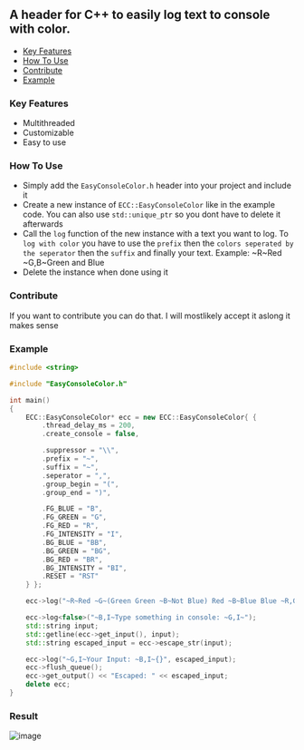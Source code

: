 ## A header for C++ to easily log text to console with color.
- [Key Features](https://github.com/PlayboyPrime/EasyConsoleColor?tab=readme-ov-file#key-features)
- [How To Use](https://github.com/PlayboyPrime/EasyConsoleColor?tab=readme-ov-file#how-to-use)
- [Contribute](https://github.com/PlayboyPrime/EasyConsoleColor?tab=readme-ov-file#contribute)
- [Example](https://github.com/PlayboyPrime/EasyConsoleColor?tab=readme-ov-file#example)

### Key Features
- Multithreaded
- Customizable
- Easy to use

### How To Use
- Simply add the `EasyConsoleColor.h` header into your project and include it
- Create a new instance of `ECC::EasyConsoleColor` like in the example code. You can also use `std::unique_ptr` so you dont have to delete it afterwards
- Call the `log` function of the new instance with a text you want to log. To `log with color` you have to use the `prefix` then the `colors seperated by the seperator` then the `suffix` and finally your text. Example: \~R\~Red \~G,B\~Green and Blue 
- Delete the instance when done using it

### Contribute
If you want to contribute you can do that. I will mostlikely accept it aslong it makes sense

### Example
```c++
#include <string>

#include "EasyConsoleColor.h"

int main()
{
	ECC::EasyConsoleColor* ecc = new ECC::EasyConsoleColor{ {
		.thread_delay_ms = 200,
		.create_console = false,

		.suppressor = "\\",
		.prefix = "~",
		.suffix = "~",
		.seperator = ",",
		.group_begin = "(",
		.group_end = ")",

		.FG_BLUE = "B",
		.FG_GREEN = "G",
		.FG_RED = "R",
		.FG_INTENSITY = "I",
		.BG_BLUE = "BB",
		.BG_GREEN = "BG",
		.BG_RED = "BR",
		.BG_INTENSITY = "BI",
		.RESET = "RST"
	} };

	ecc->log("~R~Red ~G~(Green Green ~B~Not Blue) Red ~B~Blue Blue ~R,G~Red and Green");

	ecc->log<false>("~B,I~Type something in console: ~G,I~");
	std::string input;
	std::getline(ecc->get_input(), input);
	std::string escaped_input = ecc->escape_str(input);

	ecc->log("~G,I~Your Input: ~B,I~{}", escaped_input);
	ecc->flush_queue();
	ecc->get_output() << "Escaped: " << escaped_input;
	delete ecc;
}
```

### Result
![image](https://github.com/user-attachments/assets/5e09148d-9494-4d23-823a-2b4e05551ba0)

